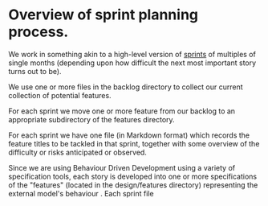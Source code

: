 # Overview of sprint planning process.

We work in something akin to a high-level version of 
[sprints](http://en.wikipedia.org/wiki/Scrum_(development)#Sprint) of 
multiples of single months (depending upon how difficult the next most 
important story turns out to be).

We use one or more files in the backlog directory to collect our current 
collection of potential features.

For each sprint we move one or more feature from our backlog to an 
appropriate subdirectory of the features directory.

For each sprint we have one file (in Markdown format) which records the 
feature titles to be tackled in that sprint, together with some overview 
of the difficulty or risks anticipated or observed.

Since we are using Behaviour Driven Development using a variety of 
specification tools, each story is developed into one or more 
specifications of the "features" (located in the design/features 
directory) representing the external model's behaviour . Each sprint file 
